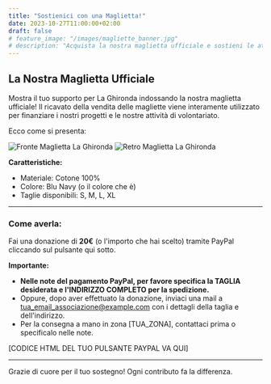 ```yaml
---
title: "Sostienici con una Maglietta!"
date: 2023-10-27T11:00:00+02:00
draft: false
# feature_image: "/images/magliette_banner.jpg"
# description: "Acquista la nostra maglietta ufficiale e sostieni le attività dell'associazione."
---
```


## La Nostra Maglietta Ufficiale

Mostra il tuo supporto per La Ghironda indossando la nostra maglietta ufficiale!
Il ricavato della vendita delle magliette viene interamente utilizzato per finanziare i nostri progetti e le nostre attività di volontariato.

Ecco come si presenta:

![Fronte Maglietta La Ghironda](/images/magliette/maglietta_logo_fronte.jpg "Fronte della nostra maglietta")
![Retro Maglietta La Ghironda](/images/magliette/maglietta_logo_retro.jpg "Retro della nostra maglietta")

**Caratteristiche:**
* Materiale: Cotone 100%
* Colore: Blu Navy (o il colore che è)
* Taglie disponibili: S, M, L, XL

---

### Come averla:

Fai una donazione di **20€** (o l'importo che hai scelto) tramite PayPal cliccando sul pulsante qui sotto.

**Importante:**
* **Nelle note del pagamento PayPal, per favore specifica la TAGLIA desiderata e l'INDIRIZZO COMPLETO per la spedizione.**
* Oppure, dopo aver effettuato la donazione, inviaci una mail a [tua_email_associazione@example.com](mailto:tua_email_associazione@example.com) con i dettagli della taglia e dell'indirizzo.
* Per la consegna a mano in zona [TUA_ZONA], contattaci prima o specificalo nelle note.

<!-- Incolla qui il codice del pulsante PayPal -->
[CODICE HTML DEL TUO PULSANTE PAYPAL VA QUI]

---

Grazie di cuore per il tuo sostegno! Ogni contributo fa la differenza.